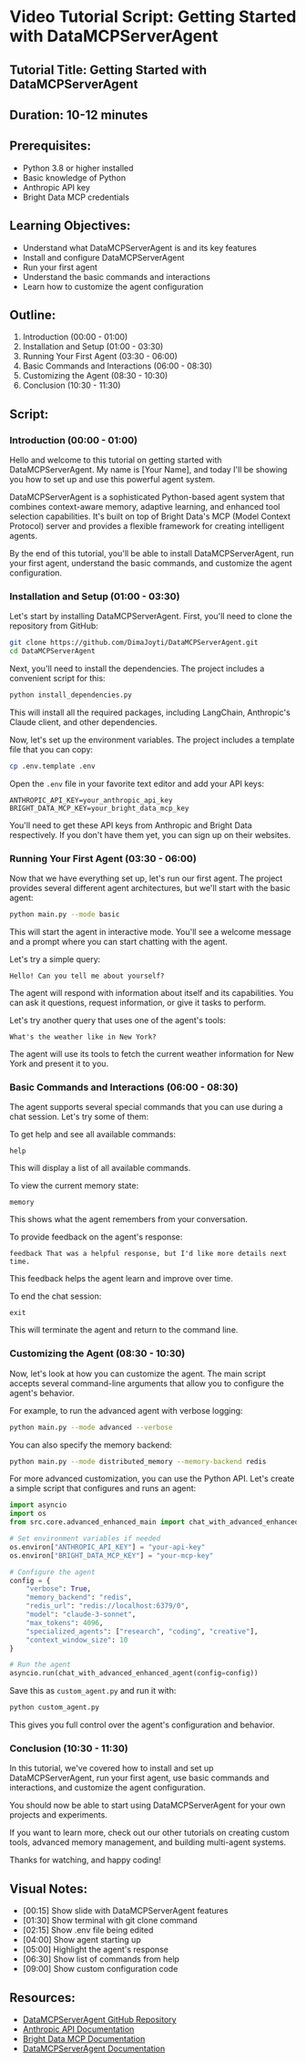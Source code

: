 # Video Tutorial Script: Getting Started with DataMCPServerAgent

## Tutorial Title: Getting Started with DataMCPServerAgent

## Duration: 10-12 minutes

## Prerequisites:
- Python 3.8 or higher installed
- Basic knowledge of Python
- Anthropic API key
- Bright Data MCP credentials

## Learning Objectives:
- Understand what DataMCPServerAgent is and its key features
- Install and configure DataMCPServerAgent
- Run your first agent
- Understand the basic commands and interactions
- Learn how to customize the agent configuration

## Outline:
1. Introduction (00:00 - 01:00)
2. Installation and Setup (01:00 - 03:30)
3. Running Your First Agent (03:30 - 06:00)
4. Basic Commands and Interactions (06:00 - 08:30)
5. Customizing the Agent (08:30 - 10:30)
6. Conclusion (10:30 - 11:30)

## Script:

### Introduction (00:00 - 01:00)

Hello and welcome to this tutorial on getting started with DataMCPServerAgent. My name is [Your Name], and today I'll be showing you how to set up and use this powerful agent system.

DataMCPServerAgent is a sophisticated Python-based agent system that combines context-aware memory, adaptive learning, and enhanced tool selection capabilities. It's built on top of Bright Data's MCP (Model Context Protocol) server and provides a flexible framework for creating intelligent agents.

By the end of this tutorial, you'll be able to install DataMCPServerAgent, run your first agent, understand the basic commands, and customize the agent configuration.

### Installation and Setup (01:00 - 03:30)

Let's start by installing DataMCPServerAgent. First, you'll need to clone the repository from GitHub:

```bash
git clone https://github.com/DimaJoyti/DataMCPServerAgent.git
cd DataMCPServerAgent
```

Next, you'll need to install the dependencies. The project includes a convenient script for this:

```bash
python install_dependencies.py
```

This will install all the required packages, including LangChain, Anthropic's Claude client, and other dependencies.

Now, let's set up the environment variables. The project includes a template file that you can copy:

```bash
cp .env.template .env
```

Open the `.env` file in your favorite text editor and add your API keys:

```
ANTHROPIC_API_KEY=your_anthropic_api_key
BRIGHT_DATA_MCP_KEY=your_bright_data_mcp_key
```

You'll need to get these API keys from Anthropic and Bright Data respectively. If you don't have them yet, you can sign up on their websites.

### Running Your First Agent (03:30 - 06:00)

Now that we have everything set up, let's run our first agent. The project provides several different agent architectures, but we'll start with the basic agent:

```bash
python main.py --mode basic
```

This will start the agent in interactive mode. You'll see a welcome message and a prompt where you can start chatting with the agent.

Let's try a simple query:

```
Hello! Can you tell me about yourself?
```

The agent will respond with information about itself and its capabilities. You can ask it questions, request information, or give it tasks to perform.

Let's try another query that uses one of the agent's tools:

```
What's the weather like in New York?
```

The agent will use its tools to fetch the current weather information for New York and present it to you.

### Basic Commands and Interactions (06:00 - 08:30)

The agent supports several special commands that you can use during a chat session. Let's try some of them:

To get help and see all available commands:

```
help
```

This will display a list of all available commands.

To view the current memory state:

```
memory
```

This shows what the agent remembers from your conversation.

To provide feedback on the agent's response:

```
feedback That was a helpful response, but I'd like more details next time.
```

This feedback helps the agent learn and improve over time.

To end the chat session:

```
exit
```

This will terminate the agent and return to the command line.

### Customizing the Agent (08:30 - 10:30)

Now, let's look at how you can customize the agent. The main script accepts several command-line arguments that allow you to configure the agent's behavior.

For example, to run the advanced agent with verbose logging:

```bash
python main.py --mode advanced --verbose
```

You can also specify the memory backend:

```bash
python main.py --mode distributed_memory --memory-backend redis
```

For more advanced customization, you can use the Python API. Let's create a simple script that configures and runs an agent:

```python
import asyncio
import os
from src.core.advanced_enhanced_main import chat_with_advanced_enhanced_agent

# Set environment variables if needed
os.environ["ANTHROPIC_API_KEY"] = "your-api-key"
os.environ["BRIGHT_DATA_MCP_KEY"] = "your-mcp-key"

# Configure the agent
config = {
    "verbose": True,
    "memory_backend": "redis",
    "redis_url": "redis://localhost:6379/0",
    "model": "claude-3-sonnet",
    "max_tokens": 4096,
    "specialized_agents": ["research", "coding", "creative"],
    "context_window_size": 10
}

# Run the agent
asyncio.run(chat_with_advanced_enhanced_agent(config=config))
```

Save this as `custom_agent.py` and run it with:

```bash
python custom_agent.py
```

This gives you full control over the agent's configuration and behavior.

### Conclusion (10:30 - 11:30)

In this tutorial, we've covered how to install and set up DataMCPServerAgent, run your first agent, use basic commands and interactions, and customize the agent configuration.

You should now be able to start using DataMCPServerAgent for your own projects and experiments.

If you want to learn more, check out our other tutorials on creating custom tools, advanced memory management, and building multi-agent systems.

Thanks for watching, and happy coding!

## Visual Notes:

- [00:15] Show slide with DataMCPServerAgent features
- [01:30] Show terminal with git clone command
- [02:15] Show .env file being edited
- [04:00] Show agent starting up
- [05:00] Highlight the agent's response
- [06:30] Show list of commands from help
- [09:00] Show custom configuration code

## Resources:

- [DataMCPServerAgent GitHub Repository](https://github.com/DimaJoyti/DataMCPServerAgent)
- [Anthropic API Documentation](https://docs.anthropic.com/claude/reference/getting-started-with-the-api)
- [Bright Data MCP Documentation](https://brightdata.com/products/mcp)
- [DataMCPServerAgent Documentation](https://github.com/DimaJoyti/DataMCPServerAgent/tree/main/docs)